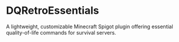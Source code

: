 # DQRetroEssentials
A lightweight, customizable Minecraft Spigot plugin offering essential quality-of-life commands for survival servers.
